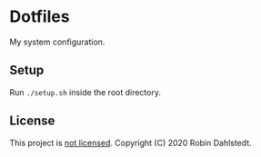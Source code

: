 # Dotfiles

My system configuration.

## Setup

Run `./setup.sh` inside the root directory.

## License

This project is [not licensed](https://choosealicense.com/no-permission/).
Copyright (C) 2020 Robin Dahlstedt.
